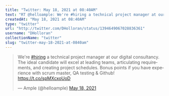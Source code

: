 ```yaml
---
title: "Twitter: May 18, 2021 at 08:40AM"
text: "RT @helloample: We're #hiring a technical project manager at our digital consultancy. The ideal candidate will excel at leading teams, articulating requirements, and creating project schedules. Bonus points if you have experience with scrum master, QA testing &amp; Github!  https://t.co/spMXcxoUoD"
createdAt: "May 18, 2021 at 08:40AM"
type: "twitter"
url: "http://twitter.com/DHolloran/status/1394649067028836361"
username: "DHolloran"
collectionName: "twitter"
slug: "twitter-may-18-2021-at-0840am"
---
```

<blockquote class="twitter-tweet"><p lang="en" dir="ltr">We&#39;re <a href="https://twitter.com/hashtag/hiring?src=hash&amp;ref_src=twsrc%5Etfw">#hiring</a> a technical project manager at our digital consultancy. The ideal candidate will excel at leading teams, articulating requirements, and creating project schedules. Bonus points if you have experience with scrum master, QA testing &amp; Github!  <a href="https://t.co/spMXcxoUoD">https://t.co/spMXcxoUoD</a></p>&mdash; Ample (@helloample) <a href="https://twitter.com/helloample/status/1394643629466079232?ref_src=twsrc%5Etfw">May 18, 2021</a></blockquote>
<script async src="https://platform.twitter.com/widgets.js" charset="utf-8"></script>

